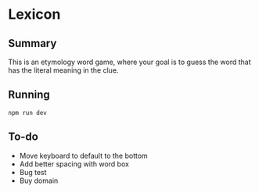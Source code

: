 # Lexicon

## Summary

This is an etymology word game, where your goal is to guess the word that has the literal meaning in the clue.

## Running

`npm run dev`

## To-do

* Move keyboard to default to the bottom
* Add better spacing with word box
* Bug test
* Buy domain